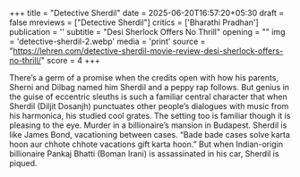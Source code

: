+++
title = "Detective Sherdil"
date = 2025-06-20T16:57:20+05:30
draft = false
mreviews = ["Detective Sherdil"]
critics = ['Bharathi Pradhan']
publication = ''
subtitle = "Desi Sherlock Offers No Thrill"
opening = ""
img = 'detective-sherdil-2.webp'
media = 'print'
source = "https://lehren.com/detective-sherdil-movie-review-desi-sherlock-offers-no-thrill/"
score = 4
+++

There’s a germ of a promise when the credits open with how his parents, Sherni and Dilbag named him Sherdil and a peppy rap follows. But genius in the guise of eccentric sleuths is such a familiar central character that when Sherdil (Diljit Dosanjh) punctuates other people’s dialogues with music from his harmonica, his studied cool grates. The setting too is familiar though it is pleasing to the eye. Murder in a billionaire’s mansion in Budapest. Sherdil is like James Bond, vacationing between cases. “Bade bade cases solve karta hoon aur chhote chhote vacations gift karta hoon.” But when Indian-origin billionaire Pankaj Bhatti (Boman Irani) is assassinated in his car, Sherdil is piqued.

